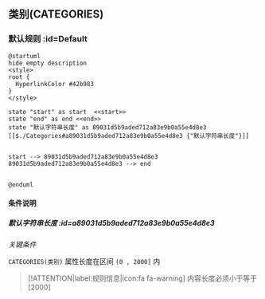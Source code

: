 ## 类别(CATEGORIES) <!-- {docsify-ignore-all} -->

   

### 默认规则 :id=Default

```plantuml
@startuml
hide empty description
<style>
root {
  HyperlinkColor #42b983
}
</style>

state "start" as start  <<start>>
state "end" as end <<end>>
state "默认字符串长度" as 89031d5b9aded712a83e9b0a55e4d8e3 [[$./Categories#a89031d5b9aded712a83e9b0a55e4d8e3 {"默认字符串长度"}]]


start --> 89031d5b9aded712a83e9b0a55e4d8e3 
89031d5b9aded712a83e9b0a55e4d8e3 --> end 


@enduml
```

#### 条件说明

##### 默认字符串长度 :id=a89031d5b9aded712a83e9b0a55e4d8e3


*关键条件*


`CATEGORIES(类别)` 属性长度在区间 `(0 , 2000]` 内

> [!ATTENTION|label:规则信息|icon:fa fa-warning]
> 内容长度必须小于等于[2000]







